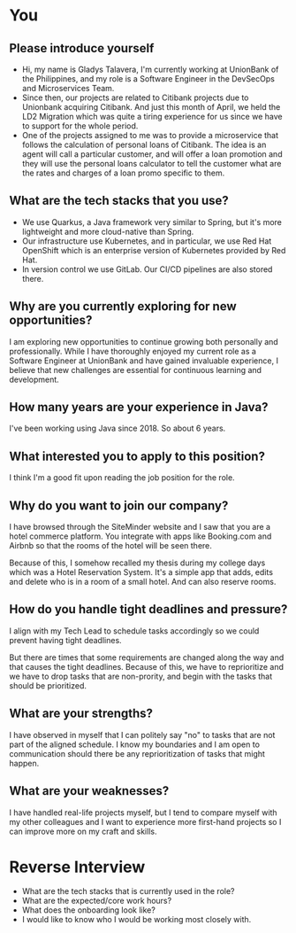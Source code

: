 # You
## Please introduce yourself
- Hi, my name is Gladys Talavera, I'm currently working at UnionBank of the Philippines, and my role is a Software Engineer in the DevSecOps and Microservices Team.
- Since then, our projects are related to Citibank projects due to Unionbank acquiring Citibank. And just this month of April, we held the LD2 Migration which was quite a tiring experience for us since we have to support for the whole period.
- One of the projects assigned to me was to provide a microservice that follows the calculation of personal loans of Citibank. The idea is an agent will call a particular customer, and will offer a loan promotion and they will use the personal loans calculator to tell the customer what are the rates and charges of a loan promo specific to them.

## What are the tech stacks that you use?
- We use Quarkus, a Java framework very similar to Spring, but it's more lightweight and more cloud-native than Spring.
- Our infrastructure use Kubernetes, and in particular, we use Red Hat OpenShift which is an enterprise version of Kubernetes provided by Red Hat. 
- In version control we use GitLab. Our CI/CD pipelines are also stored there.

## Why are you currently exploring for new opportunities?
I am exploring new opportunities to continue growing both personally and professionally. While I have thoroughly enjoyed my current role as a Software Engineer at UnionBank and have gained invaluable experience, I believe that new challenges are essential for continuous learning and development.

## How many years are your experience in Java?
I've been working using Java since 2018. So about 6 years.

## What interested you to apply to this position? 
I think I'm a good fit upon reading the job position for the role.

## Why do you want to join our company?
I have browsed through the SiteMinder website and I saw that you are a hotel commerce platform. You integrate with apps like Booking.com and Airbnb so that the rooms of the hotel will be seen there.

Because of this, I somehow recalled my thesis during my college days which was a Hotel Reservation System. It's a simple app that adds, edits and delete who is in a room of a small hotel. And can also reserve rooms.

## How do you handle tight deadlines and pressure?
I align with my Tech Lead to schedule tasks accordingly so we could prevent having tight deadlines. 

But there are times that some requirements are changed along the way and that causes the tight deadlines. Because of this, we have to reprioritize and we have to drop tasks that are non-prority, and begin with the tasks that should be prioritized. 

## What are your strengths?
I have observed in myself that I can politely say "no" to tasks that are not part of the aligned schedule. I know my boundaries and I am open to communication should there be any reprioritization of tasks that might happen.

## What are your weaknesses?
I have handled real-life projects myself, but I tend to compare myself with my other colleagues and I want to experience more first-hand projects so I can improve more on my craft and skills.

# Reverse Interview
- What are the tech stacks that is currently used in the role?
- What are the expected/core work hours?
- What does the onboarding look like?
- I would like to know who I would be working most closely with.